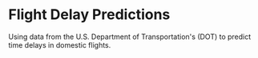 # Flight Delay Predictions
Using data from the U.S. Department of Transportation's (DOT) to predict time delays in domestic flights.
